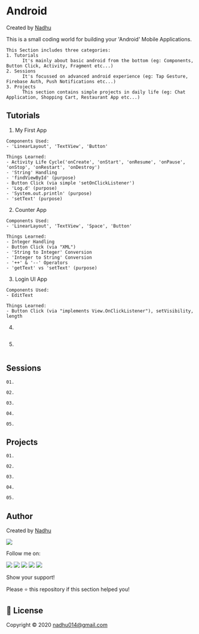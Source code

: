 # Android
Created by [Nadhu](https://github.com/iamnadhu)

This is a small coding world for building your 'Android' Mobile Applications.


```
This Section includes three categories:
1. Tutorials
      It's mainly about basic android from the bottom (eg: Components, Button Click, Activity, Fragment etc...)
2. Sessions
      It's focussed on advanced android experience (eg: Tap Gesture, Firebase Auth, Push Notifications etc...)
3. Projects
      This section contains simple projects in daily life (eg: Chat Application, Shopping Cart, Restaurant App etc...) 
```
## Tutorials

01. My First App
```
Components Used:
- 'LinearLayout', 'TextView', 'Button'

Things Learned:
- Activity Life Cycle('onCreate', 'onStart', 'onResume', 'onPause', 'onStop', 'onRestart', 'onDestroy')
- 'String' Handling
- 'findViewById' (purpose)
- Button Click (via simple 'setOnClickListener')
- 'Log.d' (purpose)
- 'System.out.println' (purpose)
- 'setText' (purpose)
```

02. Counter App
```
Components Used:
- 'LinearLayout', 'TextView', 'Space', 'Button'

Things Learned:
- Integer Handling
- Button Click (via "XML")
- 'String to Integer' Conversion
- 'Integer to String' Conversion
- '++' & '--' Operators 
- 'getText' vs 'setText' (purpose)
```

03. Login UI App
```
Components Used:
- EditText

Things Learned:
- Button Click (via "implements View.OnClickListener"), setVisibility, length
```

04. 
```
```

05. 
```
```


## Sessions

```
01. 

02. 

03. 

04. 

05. 
```


## Projects

```
01. 

02. 

03. 

04. 

05. 
```


## Author 
Created by [Nadhu](https://github.com/iamnadhu)

[<img src="https://github.com/iamnadhu/nadhu014-android/blob/master/screenshots/nadhu.jpg">](https://github.com/iamnadhu)

Follow me on: 

[<img src="https://github.com/iamnadhu/nadhu014-android/blob/master/screenshots/instagram-icon.png">](https://www.instagram.com/iamnadhu/)
[<img src="https://github.com/iamnadhu/nadhu014-android/blob/master/screenshots/whatsapp-icon.png">](https://api.whatsapp.com/send?phone=917293451396&lang=en)
[<img src="https://github.com/iamnadhu/nadhu014-android/blob/master/screenshots/facebook-icon.png">](https://www.facebook.com/iamnadhu/)
[<img src="https://github.com/iamnadhu/nadhu014-android/blob/master/screenshots/linkedin-icon.png">](https://www.linkedin.com/in/iamnadhu/)
[<img src="https://github.com/iamnadhu/nadhu014-android/blob/master/screenshots/telegram-icon.png">](https://t.me/iamnadhu)

Show your support!

Please ⭐️   this repository if this section helped you!


## 📝 License
Copyright © 2020 nadhu014@gmail.com
